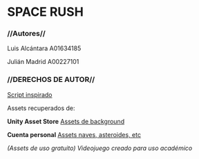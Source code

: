 # SPACE RUSH #

### //Autores// ###

Luis Alcántara A01634185

Julián Madrid A00227101

### //DERECHOS DE AUTOR// ###

[Script inspirado](https://www.youtube.com/c/juande)

Assets recuperados de:

**Unity Asset Store**
[Assets de background](https://assetstore.unity.com/packages/2d/textures-materials/dynamic-space-background-lite-104606)

**Cuenta personal**
[Assets naves, asteroides, etc](https://www.youtube.com/redirect?event=video_description&redir_token=QUFFLUhqbGoyZmY3aXZoTTRSc1dfN2VUVHNTaG0zUm1nUXxBQ3Jtc0ttT0pFcXQ1ZzRrYjY0WWdIczhwcXFQMjktTVpiR1Z3eEpxN05Yc2ZzRUgtZlJfc1o2ejVSS09uaVJ6TWdwWXhreVE0R1VEOU5TcDJhYnhhR2hQUGdLakkxYWd2YldOVFVNR2hNZDFRczFGRXRPOUZpQQ&q=https%3A%2F%2Fwww.dropbox.com%2Fs%2Fwqi0ooxjgt9xbwz%2FSpace%2520Shooter.unitypackage%3Fdl%3D1)

*(Assets de uso gratuito)*
*Videojuego creado para uso académico*
